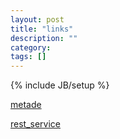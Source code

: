 ```yaml
---
layout: post
title: "links"
description: ""
category: 
tags: []
---
```


{% include JB/setup %}

[metade](https://github.com/metade/music_service_example)

[rest_service](https://github.com/snowyu/rest_service)
